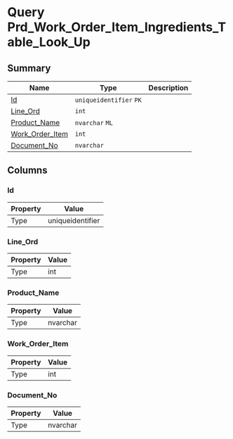 # Query Prd_Work_Order_Item_Ingredients_Table_Look_Up


## Summary

| Name | Type | Description |
| - | - | --- |
|[Id](#id)|`uniqueidentifier` `PK`||
|[Line_Ord](#line_ord)|`int` ||
|[Product_Name](#product_name)|`nvarchar` `ML`||
|[Work_Order_Item](#work_order_item)|`int` ||
|[Document_No](#document_no)|`nvarchar` ||

## Columns

### Id

| Property | Value |
| - | - |
|Type|uniqueidentifier|

### Line_Ord

| Property | Value |
| - | - |
|Type|int|

### Product_Name

| Property | Value |
| - | - |
|Type|nvarchar|

### Work_Order_Item

| Property | Value |
| - | - |
|Type|int|

### Document_No

| Property | Value |
| - | - |
|Type|nvarchar|


